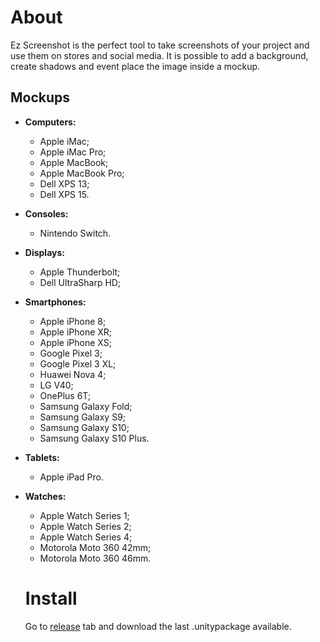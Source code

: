 # About

Ez Screenshot is the perfect tool to take screenshots of your project and use them on stores and social media. It is possible to add a background, create shadows and event place the image inside a mockup.

## Mockups

- **Computers:**
    - Apple iMac;
    - Apple iMac Pro;
    - Apple MacBook;
    - Apple MacBook Pro;
    - Dell XPS 13;
    - Dell XPS 15.
- **Consoles:**
    - Nintendo Switch.
- **Displays:**
    - Apple Thunderbolt;
    - Dell UltraSharp HD;
- **Smartphones:**
    - Apple iPhone 8;
    - Apple iPhone XR;
    - Apple iPhone XS;
    - Google Pixel 3;
    - Google Pixel 3 XL;
    - Huawei Nova 4;
    - LG V40;
    - OnePlus 6T;
    - Samsung Galaxy Fold;
    - Samsung Galaxy S9;
    - Samsung Galaxy S10;
    - Samsung Galaxy S10 Plus.
- **Tablets:**
    - Apple iPad Pro.
- **Watches:**
    - Apple Watch Series 1;
    - Apple Watch Series 2;
    - Apple Watch Series 4;
    - Motorola Moto 360 42mm;
    - Motorola Moto 360 46mm.

    # Install

    Go to [release](https://github.com/betodeoliveira/ez-screenshot/releases) tab and download the last .unitypackage available.
